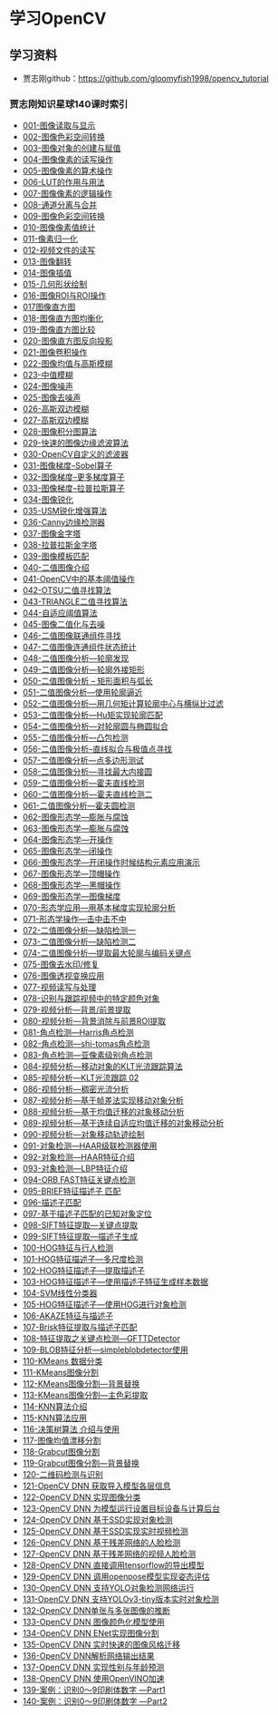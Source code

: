 # 学习OpenCV

## 学习资料

- 贾志刚github：https://github.com/gloomyfish1998/opencv_tutorial

### 贾志刚知识星球140课时索引
- [001-图像读取与显示](https://github.com/xuewengeophysics/xwStudyCV/blob/master/study_opencv/opencv_001.cpp)<br>
- [002-图像色彩空间转换](https://github.com/xuewengeophysics/xwStudyCV/blob/master/study_opencv/opencv_002.cpp)<br>
- [003-图像对象的创建与赋值](https://github.com/xuewengeophysics/xwStudyCV/blob/master/study_opencv/opencv_003.cpp)<br>
- [004-图像像素的读写操作](https://github.com/xuewengeophysics/xwStudyCV/blob/master/study_opencv/opencv_004.cpp)<br>
- [005-图像像素的算术操作](https://github.com/xuewengeophysics/xwStudyCV/blob/master/study_opencv/opencv_005.cpp)<br>
- [006-LUT的作用与用法](https://github.com/xuewengeophysics/xwStudyCV/blob/master/study_opencv/opencv_006.cpp)<br>
- [007-图像像素的逻辑操作](https://github.com/xuewengeophysics/xwStudyCV/blob/master/study_opencv/opencv_007.cpp)<br>
- [008-通道分离与合并](https://github.com/xuewengeophysics/xwStudyCV/blob/master/study_opencv/opencv_008.cpp)<br>
- [009-图像色彩空间转换](https://github.com/xuewengeophysics/xwStudyCV/blob/master/study_opencv/opencv_009.cpp)<br>
- [010-图像像素值统计](https://github.com/xuewengeophysics/xwStudyCV/blob/master/study_opencv/opencv_010.cpp)<br>
- [011-像素归一化](https://github.com/xuewengeophysics/xwStudyCV/blob/master/study_opencv/opencv_011.cpp)<br>
- [012-视频文件的读写](https://github.com/xuewengeophysics/xwStudyCV/blob/master/study_opencv/opencv_012.cpp)<br>
- [013-图像翻转](https://github.com/xuewengeophysics/xwStudyCV/blob/master/study_opencv/opencv_013.cpp)<br>
- [014-图像插值](https://github.com/xuewengeophysics/xwStudyCV/blob/master/study_opencv/opencv_014.cpp)<br>
- [015-几何形状绘制](https://github.com/xuewengeophysics/xwStudyCV/blob/master/study_opencv/opencv_015.cpp)<br>
- [016-图像ROI与ROI操作](https://github.com/xuewengeophysics/xwStudyCV/blob/master/study_opencv/opencv_016.cpp)<br>
- [017图像直方图](https://github.com/xuewengeophysics/xwStudyCV/blob/master/study_opencv/opencv_017.cpp)<br>
- [018-图像直方图均衡化](https://github.com/xuewengeophysics/xwStudyCV/blob/master/study_opencv/opencv_018.cpp)<br>
- [019-图像直方图比较](https://github.com/xuewengeophysics/xwStudyCV/blob/master/study_opencv/opencv_019.cpp)<br>
- [020-图像直方图反向投影](https://github.com/xuewengeophysics/xwStudyCV/blob/master/study_opencv/opencv_020.cpp)<br>
- [021-图像卷积操作](https://github.com/xuewengeophysics/xwStudyCV/blob/master/study_opencv/opencv_021.cpp)<br>
- [022-图像均值与高斯模糊](https://github.com/xuewengeophysics/xwStudyCV/blob/master/study_opencv/opencv_022.cpp)<br>
- [023-中值模糊](https://github.com/xuewengeophysics/xwStudyCV/blob/master/study_opencv/opencv_023.cpp)<br>
- [024-图像噪声](https://github.com/xuewengeophysics/xwStudyCV/blob/master/study_opencv/opencv_024.cpp)<br>
- [025-图像去噪声](https://github.com/xuewengeophysics/xwStudyCV/blob/master/study_opencv/opencv_025.cpp)<br>
- [026-高斯双边模糊](https://github.com/xuewengeophysics/xwStudyCV/blob/master/study_opencv/opencv_026.cpp)<br>
- [027-高斯双边模糊](https://github.com/xuewengeophysics/xwStudyCV/blob/master/study_opencv/opencv_027.cpp)<br>
- [028-图像积分图算法](https://github.com/xuewengeophysics/xwStudyCV/blob/master/study_opencv/opencv_028.cpp)<br>
- [029-快速的图像边缘滤波算法](https://github.com/xuewengeophysics/xwStudyCV/blob/master/study_opencv/opencv_029.cpp)<br>
- [030-OpenCV自定义的滤波器](https://github.com/xuewengeophysics/xwStudyCV/blob/master/study_opencv/opencv_030.cpp)<br>
- [031-图像梯度–Sobel算子](https://github.com/xuewengeophysics/xwStudyCV/blob/master/study_opencv/opencv_031.cpp)<br>
- [032-图像梯度–更多梯度算子](https://github.com/xuewengeophysics/xwStudyCV/blob/master/study_opencv/opencv_032.cpp)<br>
- [033-图像梯度–拉普拉斯算子](https://github.com/xuewengeophysics/xwStudyCV/blob/master/study_opencv/opencv_033.cpp)<br>
- [034-图像锐化](https://github.com/xuewengeophysics/xwStudyCV/blob/master/study_opencv/opencv_034.cpp)<br>
- [035-USM锐化增强算法](https://github.com/xuewengeophysics/xwStudyCV/blob/master/study_opencv/opencv_035.cpp)<br>
- [036-Canny边缘检测器](https://github.com/xuewengeophysics/xwStudyCV/blob/master/study_opencv/opencv_036.cpp)<br>
- [037-图像金字塔](https://github.com/xuewengeophysics/xwStudyCV/blob/master/study_opencv/opencv_037.cpp)<br>
- [038-拉普拉斯金字塔](https://github.com/xuewengeophysics/xwStudyCV/blob/master/study_opencv/opencv_038.cpp)<br>
- [039-图像模板匹配](https://github.com/xuewengeophysics/xwStudyCV/blob/master/study_opencv/opencv_039.cpp)<br>
- [040-二值图像介绍](https://github.com/xuewengeophysics/xwStudyCV/blob/master/study_opencv/opencv_040.cpp)<br>
- [041-OpenCV中的基本阈值操作](https://github.com/xuewengeophysics/xwStudyCV/blob/master/study_opencv/opencv_041.cpp)<br>
- [042-OTSU二值寻找算法](https://github.com/xuewengeophysics/xwStudyCV/blob/master/study_opencv/opencv_042.cpp)<br>
- [043-TRIANGLE二值寻找算法](https://github.com/xuewengeophysics/xwStudyCV/blob/master/study_opencv/opencv_043.cpp)<br>
- [044-自适应阈值算法](https://github.com/xuewengeophysics/xwStudyCV/blob/master/study_opencv/opencv_044.cpp)<br>
- [045-图像二值化与去噪](https://github.com/xuewengeophysics/xwStudyCV/blob/master/study_opencv/opencv_045.cpp)<br>
- [046-二值图像联通组件寻找](https://github.com/xuewengeophysics/xwStudyCV/blob/master/study_opencv/opencv_046.cpp)<br>
- [047-二值图像连通组件状态统计](https://github.com/xuewengeophysics/xwStudyCV/blob/master/study_opencv/opencv_047.cpp)<br>
- [048-二值图像分析—轮廓发现](https://github.com/xuewengeophysics/xwStudyCV/blob/master/study_opencv/opencv_048.cpp)<br>
- [049-二值图像分析—轮廓外接矩形](https://github.com/xuewengeophysics/xwStudyCV/blob/master/study_opencv/opencv_049.cpp)<br>
- [050-二值图像分析 – 矩形面积与弧长](https://github.com/xuewengeophysics/xwStudyCV/blob/master/study_opencv/opencv_050.cpp)<br>
- [051-二值图像分析—使用轮廓逼近](https://github.com/xuewengeophysics/xwStudyCV/blob/master/study_opencv/opencv_051.cpp)<br>
- [052-二值图像分析—用几何矩计算轮廓中心与横纵比过滤](https://github.com/xuewengeophysics/xwStudyCV/blob/master/study_opencv/opencv_052.cpp)<br>
- [053-二值图像分析—Hu矩实现轮廓匹配](https://github.com/xuewengeophysics/xwStudyCV/blob/master/study_opencv/opencv_053.cpp)<br>
- [054-二值图像分析—对轮廓圆与椭圆拟合](https://github.com/xuewengeophysics/xwStudyCV/blob/master/study_opencv/opencv_054.cpp)<br>
- [055-二值图像分析—凸包检测](https://github.com/xuewengeophysics/xwStudyCV/blob/master/study_opencv/opencv_055.cpp)<br>
- [056-二值图像分析–直线拟合与极值点寻找](https://github.com/xuewengeophysics/xwStudyCV/blob/master/study_opencv/opencv_056.cpp)<br>
- [057-二值图像分析—点多边形测试](https://github.com/xuewengeophysics/xwStudyCV/blob/master/study_opencv/opencv_057.cpp)<br>
- [058-二值图像分析—寻找最大内接圆](https://github.com/xuewengeophysics/xwStudyCV/blob/master/study_opencv/opencv_058.cpp)<br>
- [059-二值图像分析—霍夫直线检测](https://github.com/xuewengeophysics/xwStudyCV/blob/master/study_opencv/opencv_059.cpp)<br>
- [060-二值图像分析—霍夫直线检测二](https://github.com/xuewengeophysics/xwStudyCV/blob/master/study_opencv/opencv_060.cpp)<br>
- [061-二值图像分析—霍夫圆检测](https://github.com/xuewengeophysics/xwStudyCV/blob/master/study_opencv/opencv_061.cpp)<br>
- [062-图像形态学—膨胀与腐蚀](https://github.com/xuewengeophysics/xwStudyCV/blob/master/study_opencv/opencv_062.cpp)<br>
- [063-图像形态学—膨胀与腐蚀](https://github.com/xuewengeophysics/xwStudyCV/blob/master/study_opencv/opencv_063.cpp)<br>
- [064-图像形态学—开操作](https://github.com/xuewengeophysics/xwStudyCV/blob/master/study_opencv/opencv_064.cpp)<br>
- [065-图像形态学—闭操作](https://github.com/xuewengeophysics/xwStudyCV/blob/master/study_opencv/opencv_065.cpp)<br>
- [066-图像形态学—开闭操作时候结构元素应用演示](https://github.com/xuewengeophysics/xwStudyCV/blob/master/study_opencv/opencv_066.cpp)<br>
- [067-图像形态学—顶帽操作](https://github.com/xuewengeophysics/xwStudyCV/blob/master/study_opencv/opencv_067.cpp)<br>
- [068-图像形态学—黑帽操作](https://github.com/xuewengeophysics/xwStudyCV/blob/master/study_opencv/opencv_068.cpp)<br>
- [069-图像形态学—图像梯度](https://github.com/xuewengeophysics/xwStudyCV/blob/master/study_opencv/opencv_069.cpp)<br>
- [070-形态学应用—用基本梯度实现轮廓分析](https://github.com/xuewengeophysics/xwStudyCV/blob/master/study_opencv/opencv_070.cpp)<br>
- [071-形态学操作—击中击不中](https://github.com/xuewengeophysics/xwStudyCV/blob/master/study_opencv/opencv_071.cpp)<br>
- [072-二值图像分析—缺陷检测一](https://github.com/xuewengeophysics/xwStudyCV/blob/master/study_opencv/opencv_072.cpp)<br>
- [073-二值图像分析—缺陷检测二](https://github.com/xuewengeophysics/xwStudyCV/blob/master/study_opencv/opencv_073.cpp)<br>
- [074-二值图像分析—提取最大轮廓与编码关键点](https://github.com/xuewengeophysics/xwStudyCV/blob/master/study_opencv/opencv_074.cpp)<br>
- [075-图像去水印/修复](https://github.com/xuewengeophysics/xwStudyCV/blob/master/study_opencv/opencv_075.cpp)<br>
- [076-图像透视变换应用](https://github.com/xuewengeophysics/xwStudyCV/blob/master/study_opencv/opencv_076.cpp)<br>
- [077-视频读写与处理](https://github.com/xuewengeophysics/xwStudyCV/blob/master/study_opencv/opencv_077.cpp)<br>
- [078-识别与跟踪视频中的特定颜色对象](https://github.com/xuewengeophysics/xwStudyCV/blob/master/study_opencv/opencv_078.cpp)<br>
- [079-视频分析—背景/前景提取](https://github.com/xuewengeophysics/xwStudyCV/blob/master/study_opencv/opencv_079.cpp)<br>
- [080-视频分析—背景消除与前景ROI提取](https://github.com/xuewengeophysics/xwStudyCV/blob/master/study_opencv/opencv_080.cpp)<br>
- [081-角点检测—Harris角点检测](https://github.com/xuewengeophysics/xwStudyCV/blob/master/study_opencv/opencv_081.cpp)<br>
- [082-角点检测—shi-tomas角点检测](https://github.com/xuewengeophysics/xwStudyCV/blob/master/study_opencv/opencv_082.cpp)<br>
- [083-角点检测—亚像素级别角点检测](https://github.com/xuewengeophysics/xwStudyCV/blob/master/study_opencv/opencv_083.cpp)<br>
- [084-视频分析—移动对象的KLT光流跟踪算法](https://github.com/xuewengeophysics/xwStudyCV/blob/master/study_opencv/opencv_084.cpp)<br>
- [085-视频分析—KLT光流跟踪 02](https://github.com/xuewengeophysics/xwStudyCV/blob/master/study_opencv/opencv_085.cpp)<br>
- [086-视频分析—稠密光流分析](https://github.com/xuewengeophysics/xwStudyCV/blob/master/study_opencv/opencv_086.cpp)<br>
- [087-视频分析—基于帧差法实现移动对象分析](https://github.com/xuewengeophysics/xwStudyCV/blob/master/study_opencv/opencv_087.cpp)<br>
- [088-视频分析—基于均值迁移的对象移动分析](https://github.com/xuewengeophysics/xwStudyCV/blob/master/study_opencv/opencv_088.cpp)<br>
- [089-视频分析—基于连续自适应均值迁移的对象移动分析](https://github.com/xuewengeophysics/xwStudyCV/blob/master/study_opencv/opencv_089.cpp)<br>
- [090-视频分析—对象移动轨迹绘制](https://github.com/xuewengeophysics/xwStudyCV/blob/master/study_opencv/opencv_090.cpp)<br>
- [091-对象检测—HAAR级联检测器使用](https://github.com/xuewengeophysics/xwStudyCV/blob/master/study_opencv/opencv_091.cpp)<br>
- [092-对象检测—HAAR特征介绍](https://github.com/xuewengeophysics/xwStudyCV/blob/master/study_opencv/opencv_092.cpp)<br>
- [093-对象检测—LBP特征介绍](https://github.com/xuewengeophysics/xwStudyCV/blob/master/study_opencv/opencv_093.cpp)<br>
- [094-ORB FAST特征关键点检测](https://github.com/xuewengeophysics/xwStudyCV/blob/master/study_opencv/opencv_094.cpp)<br>
- [095-BRIEF特征描述子 匹配](https://github.com/xuewengeophysics/xwStudyCV/blob/master/study_opencv/opencv_095.cpp)<br>
- [096-描述子匹配](https://github.com/xuewengeophysics/xwStudyCV/blob/master/study_opencv/opencv_096.cpp)<br>
- [097-基于描述子匹配的已知对象定位](https://github.com/xuewengeophysics/xwStudyCV/blob/master/study_opencv/opencv_097.cpp)<br>
- [098-SIFT特征提取—关键点提取](https://github.com/xuewengeophysics/xwStudyCV/blob/master/study_opencv/opencv_098.cpp)<br>
- [099-SIFT特征提取—描述子生成](https://github.com/xuewengeophysics/xwStudyCV/blob/master/study_opencv/opencv_099.cpp)<br>
- [100-HOG特征与行人检测](https://github.com/xuewengeophysics/xwStudyCV/blob/master/study_opencv/opencv_100.cpp)<br>
- [101-HOG特征描述子—多尺度检测](https://github.com/xuewengeophysics/xwStudyCV/blob/master/study_opencv/opencv_101.cpp)<br>
- [102-HOG特征描述子—提取描述子](https://github.com/xuewengeophysics/xwStudyCV/blob/master/study_opencv/opencv_102.cpp)<br>
- [103-HOG特征描述子—使用描述子特征生成样本数据](https://github.com/xuewengeophysics/xwStudyCV/blob/master/study_opencv/opencv_103.cpp)<br>
- [104-SVM线性分类器](https://github.com/xuewengeophysics/xwStudyCV/blob/master/study_opencv/opencv_104.cpp)<br>
- [105-HOG特征描述子—使用HOG进行对象检测](https://github.com/xuewengeophysics/xwStudyCV/blob/master/study_opencv/opencv_105.cpp)<br>
- [106-AKAZE特征与描述子](https://github.com/xuewengeophysics/xwStudyCV/blob/master/study_opencv/opencv_106.cpp)<br>
- [107-Brisk特征提取与描述子匹配](https://github.com/xuewengeophysics/xwStudyCV/blob/master/study_opencv/opencv_107.cpp)<br>
- [108-特征提取之关键点检测—GFTTDetector](https://github.com/xuewengeophysics/xwStudyCV/blob/master/study_opencv/opencv_108.cpp)<br>
- [109-BLOB特征分析—simpleblobdetector使用](https://github.com/xuewengeophysics/xwStudyCV/blob/master/study_opencv/opencv_109.cpp)<br>
- [110-KMeans 数据分类](https://github.com/xuewengeophysics/xwStudyCV/blob/master/study_opencv/opencv_110.cpp)<br>
- [111-KMeans图像分割](https://github.com/xuewengeophysics/xwStudyCV/blob/master/study_opencv/opencv_111.cpp)<br>
- [112-KMeans图像分割—背景替换](https://github.com/xuewengeophysics/xwStudyCV/blob/master/study_opencv/opencv_112.cpp)<br>
- [113-KMeans图像分割—主色彩提取](https://github.com/xuewengeophysics/xwStudyCV/blob/master/study_opencv/opencv_113.cpp)<br>
- [114-KNN算法介绍](https://github.com/xuewengeophysics/xwStudyCV/blob/master/study_opencv/opencv_114.cpp)<br>
- [115-KNN算法应用](https://github.com/xuewengeophysics/xwStudyCV/blob/master/study_opencv/opencv_115.cpp)<br>
- [116-决策树算法 介绍与使用](https://github.com/xuewengeophysics/xwStudyCV/blob/master/study_opencv/opencv_116.cpp)<br>
- [117-图像均值漂移分割](https://github.com/xuewengeophysics/xwStudyCV/blob/master/study_opencv/opencv_117.cpp)<br>
- [118-Grabcut图像分割](https://github.com/xuewengeophysics/xwStudyCV/blob/master/study_opencv/opencv_118.cpp)<br>
- [119-Grabcut图像分割—背景替换](https://github.com/xuewengeophysics/xwStudyCV/blob/master/study_opencv/opencv_119.cpp)<br>
- [120-二维码检测与识别](https://github.com/xuewengeophysics/xwStudyCV/blob/master/study_opencv/opencv_120.cpp)<br>
- [121-OpenCV DNN 获取导入模型各层信息](https://github.com/xuewengeophysics/xwStudyCV/blob/master/study_opencv/opencv_121.cpp)<br>
- [122-OpenCV DNN 实现图像分类](https://github.com/xuewengeophysics/xwStudyCV/blob/master/study_opencv/opencv_122.cpp)<br>
- [123-OpenCV DNN 为模型运行设置目标设备与计算后台](https://github.com/xuewengeophysics/xwStudyCV/blob/master/study_opencv/opencv_123.cpp)<br>
- [124-OpenCV DNN 基于SSD实现对象检测](https://github.com/xuewengeophysics/xwStudyCV/blob/master/study_opencv/opencv_124.cpp)<br>
- [125-OpenCV DNN 基于SSD实现实时视频检测](https://github.com/xuewengeophysics/xwStudyCV/blob/master/study_opencv/opencv_125.cpp)<br>
- [126-OpenCV DNN 基于残差网络的人脸检测](https://github.com/xuewengeophysics/xwStudyCV/blob/master/study_opencv/opencv_126.cpp)<br>
- [127-OpenCV DNN 基于残差网络的视频人脸检测](https://github.com/xuewengeophysics/xwStudyCV/blob/master/study_opencv/opencv_127.cpp)<br>
- [128-OpenCV DNN 直接调用tensorflow的导出模型](https://github.com/xuewengeophysics/xwStudyCV/blob/master/study_opencv/opencv_128.cpp)<br>
- [129-OpenCV DNN 调用openpose模型实现姿态评估](https://github.com/xuewengeophysics/xwStudyCV/blob/master/study_opencv/opencv_129.cpp)<br>
- [130-OpenCV DNN 支持YOLO对象检测网络运行](https://github.com/xuewengeophysics/xwStudyCV/blob/master/study_opencv/opencv_130.cpp)<br>
- [131-OpenCV DNN 支持YOLOv3-tiny版本实时对象检测](https://github.com/xuewengeophysics/xwStudyCV/blob/master/study_opencv/opencv_131.cpp)<br>
- [132-OpenCV DNN单张与多张图像的推断](https://github.com/xuewengeophysics/xwStudyCV/blob/master/study_opencv/opencv_132.cpp)<br>
- [133-OpenCV DNN 图像颜色化模型使用](https://github.com/xuewengeophysics/xwStudyCV/blob/master/study_opencv/opencv_133.cpp)<br>
- [134-OpenCV DNN ENet实现图像分割](https://github.com/xuewengeophysics/xwStudyCV/blob/master/study_opencv/opencv_134.cpp)<br>
- [135-OpenCV DNN 实时快速的图像风格迁移](https://github.com/xuewengeophysics/xwStudyCV/blob/master/study_opencv/opencv_135.cpp)<br>
- [136-OpenCV DNN解析网络输出结果](https://github.com/xuewengeophysics/xwStudyCV/blob/master/study_opencv/opencv_136.cpp)<br>
- [137-OpenCV DNN 实现性别与年龄预测](https://github.com/xuewengeophysics/xwStudyCV/blob/master/study_opencv/opencv_137.cpp)<br>
- [138-OpenCV DNN 使用OpenVINO加速](https://github.com/xuewengeophysics/xwStudyCV/blob/master/study_opencv/opencv_138.cpp)<br>
- [139-案例：识别0～9印刷体数字 —Part1](https://github.com/xuewengeophysics/xwStudyCV/blob/master/study_opencv/opencv_139.cpp)<br>
- [140-案例：识别0～9印刷体数字 —Part2](https://github.com/xuewengeophysics/xwStudyCV/blob/master/study_opencv/opencv_140.cpp)<br>
